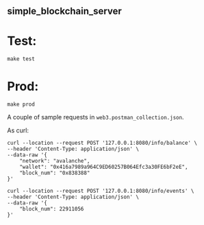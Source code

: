 ## simple_blockchain_server

# Test:
`make test`

# Prod:
`make prod`

A couple of sample requests in `web3.postman_collection.json`.

As curl:
``` 
curl --location --request POST '127.0.0.1:8080/info/balance' \
--header 'Content-Type: application/json' \
--data-raw '{
    "network": "avalanche",
    "wallet": "0x416a7989a964C9ED60257B064Efc3a30FE6bF2eE",
    "block_num": "0x838388"
}'
```
``` 
curl --location --request POST '127.0.0.1:8080/info/events' \
--header 'Content-Type: application/json' \
--data-raw '{
    "block_num": 22911056
}'
```